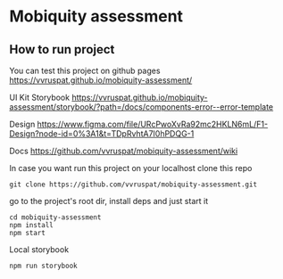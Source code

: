 # Mobiquity assessment

## How to run project

You can test this project on github pages 
https://vvruspat.github.io/mobiquity-assessment/

UI Kit Storybook
https://vvruspat.github.io/mobiquity-assessment/storybook/?path=/docs/components-error--error-template

Design
https://www.figma.com/file/URcPwoXvRa92mc2HKLN6mL/F1-Design?node-id=0%3A1&t=TDpRvhtA7I0hPDQG-1

Docs
https://github.com/vvruspat/mobiquity-assessment/wiki

In case you want run this project on your localhost clone this repo
```
git clone https://github.com/vvruspat/mobiquity-assessment.git
```
go to the project's root dir, install deps and just start it
```
cd mobiquity-assessment
npm install
npm start
```
Local storybook
```
npm run storybook
```
